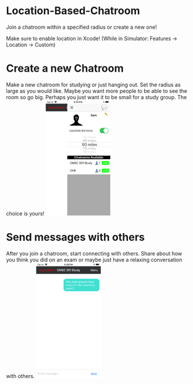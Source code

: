 # Location-Based-Chatroom
Join a chatroom within a specified radius or create a new one!


Make sure to enable location in Xcode! (While in Simulator: Features -> Location -> Custom)

<h1>Create a new Chatroom</h1>
Make a new chatroom for studying or just hanging out. Set the radius as large as you would like. Maybe you want more people to be able to see the room so go big. Perhaps you just want it to be small for a study group. The choice is yours!

<img src="https://github.com/119thomas/Location-Based-Chatroom/blob/master/screenshots/sideMenu.png" width=35% height=35%>

<h1>Send messages with others</h1>
After you join a chatroom, start connecting with others. Share about how you think you did on an exam or maybe just have a relaxing conversation with others.

<img src="https://github.com/119thomas/Location-Based-Chatroom/blob/master/screenshots/chatroom.png" width=35% height=35%>
